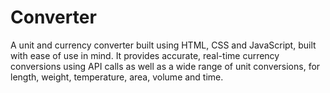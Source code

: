 # Converter
A unit and currency converter built using HTML, CSS and JavaScript, built with ease of use in mind. It provides accurate, real-time currency conversions using API calls as well as a wide range of unit conversions, for length, weight, temperature, area, volume and time.

